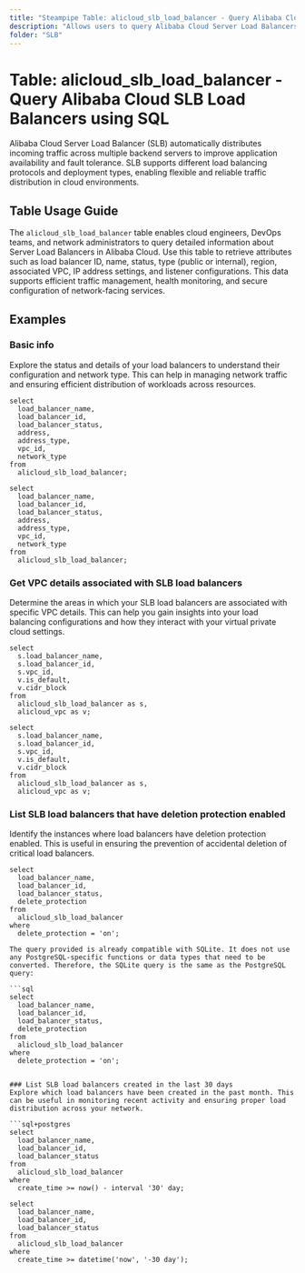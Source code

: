 ```yaml
---
title: "Steampipe Table: alicloud_slb_load_balancer - Query Alibaba Cloud SLB Load Balancers using SQL"
description: "Allows users to query Alibaba Cloud Server Load Balancers (SLB), including load balancer ID, name, status, type, region, VPC information, and IP configuration."
folder: "SLB"
---
```


# Table: alicloud_slb_load_balancer - Query Alibaba Cloud SLB Load Balancers using SQL

Alibaba Cloud Server Load Balancer (SLB) automatically distributes incoming traffic across multiple backend servers to improve application availability and fault tolerance. SLB supports different load balancing protocols and deployment types, enabling flexible and reliable traffic distribution in cloud environments.

## Table Usage Guide

The `alicloud_slb_load_balancer` table enables cloud engineers, DevOps teams, and network administrators to query detailed information about Server Load Balancers in Alibaba Cloud. Use this table to retrieve attributes such as load balancer ID, name, status, type (public or internal), region, associated VPC, IP address settings, and listener configurations. This data supports efficient traffic management, health monitoring, and secure configuration of network-facing services.


## Examples

### Basic info
Explore the status and details of your load balancers to understand their configuration and network type. This can help in managing network traffic and ensuring efficient distribution of workloads across resources.

```sql+postgres
select
  load_balancer_name,
  load_balancer_id,
  load_balancer_status,
  address,
  address_type,
  vpc_id,
  network_type
from
  alicloud_slb_load_balancer;
```

```sql+sqlite
select
  load_balancer_name,
  load_balancer_id,
  load_balancer_status,
  address,
  address_type,
  vpc_id,
  network_type
from
  alicloud_slb_load_balancer;
```

### Get VPC details associated with SLB load balancers
Determine the areas in which your SLB load balancers are associated with specific VPC details. This can help you gain insights into your load balancing configurations and how they interact with your virtual private cloud settings.

```sql+postgres
select
  s.load_balancer_name,
  s.load_balancer_id,
  s.vpc_id,
  v.is_default,
  v.cidr_block
from
  alicloud_slb_load_balancer as s,
  alicloud_vpc as v;
```

```sql+sqlite
select
  s.load_balancer_name,
  s.load_balancer_id,
  s.vpc_id,
  v.is_default,
  v.cidr_block
from
  alicloud_slb_load_balancer as s,
  alicloud_vpc as v;
```

### List SLB load balancers that have deletion protection enabled
Identify the instances where load balancers have deletion protection enabled. This is useful in ensuring the prevention of accidental deletion of critical load balancers.

```sql+postgres
select
  load_balancer_name,
  load_balancer_id,
  load_balancer_status,
  delete_protection
from
  alicloud_slb_load_balancer
where
  delete_protection = 'on';
```

```sql+sqlite
The query provided is already compatible with SQLite. It does not use any PostgreSQL-specific functions or data types that need to be converted. Therefore, the SQLite query is the same as the PostgreSQL query:

```sql
select
  load_balancer_name,
  load_balancer_id,
  load_balancer_status,
  delete_protection
from
  alicloud_slb_load_balancer
where
  delete_protection = 'on';
```
```

### List SLB load balancers created in the last 30 days
Explore which load balancers have been created in the past month. This can be useful in monitoring recent activity and ensuring proper load distribution across your network.

```sql+postgres
select
  load_balancer_name,
  load_balancer_id,
  load_balancer_status
from
  alicloud_slb_load_balancer
where
  create_time >= now() - interval '30' day;
```

```sql+sqlite
select
  load_balancer_name,
  load_balancer_id,
  load_balancer_status
from
  alicloud_slb_load_balancer
where
  create_time >= datetime('now', '-30 day');
```